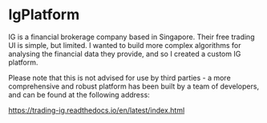 # IgPlatform
IG is a financial brokerage company based in Singapore. Their free trading UI is simple, but limited. I wanted to build more complex algorithms for analysing the financial data they provide, and so I created a custom IG platform.

Please note that this is not advised for use by third parties - a more comprehensive and robust platform has been built by a team of developers, and can be found at the following address:

https://trading-ig.readthedocs.io/en/latest/index.html
